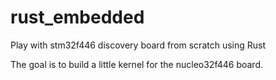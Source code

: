 # rust_embedded
Play with stm32f446 discovery board from scratch using Rust

The goal is to build a little kernel for the nucleo32f446 board.
